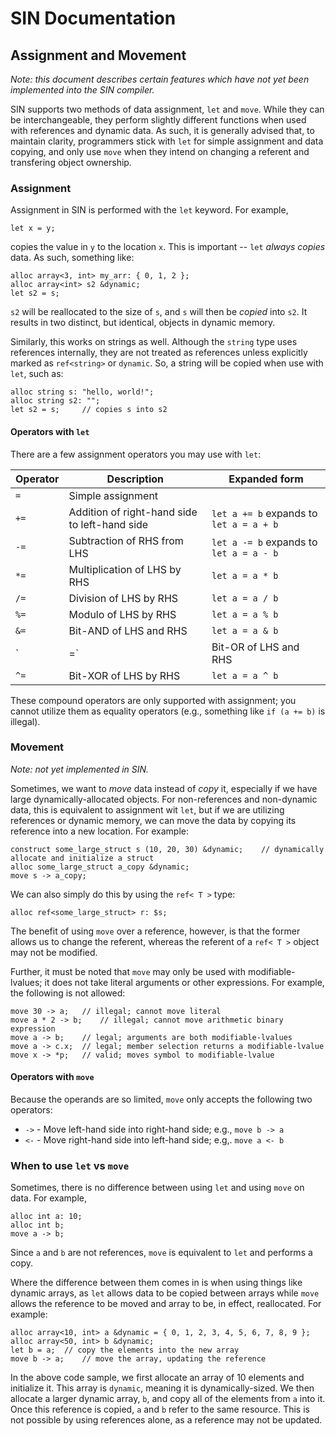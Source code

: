 # SIN Documentation

## Assignment and Movement

_Note: this document describes certain features which have not yet been implemented into the SIN compiler._

SIN supports two methods of data assignment, `let` and `move`. While they can be interchangeable, they perform slightly different functions when used with references and dynamic data. As such, it is generally advised that, to maintain clarity, programmers stick with `let` for simple assignment and data copying, and only use `move` when they intend on changing a referent and transfering object ownership.

### Assignment

Assignment in SIN is performed with the `let` keyword. For example,

    let x = y;

copies the value in `y` to the location `x`. This is important -- `let` *always copies* data. As such, something like:

    alloc array<3, int> my_arr: { 0, 1, 2 };
    alloc array<int> s2 &dynamic;
    let s2 = s;

`s2` will be reallocated to the size of `s`, and `s` will then be *copied* into `s2`. It results in two distinct, but identical, objects in dynamic memory.

Similarly, this works on strings as well. Although the `string` type uses references internally, they are not treated as references unless explicitly marked as `ref<string>` or `dynamic`. So, a string will be copied when use with `let`, such as:

    alloc string s: "hello, world!";
    alloc string s2: "";
    let s2 = s;     // copies s into s2

#### Operators with `let`

There are a few assignment operators you may use with `let`:

| Operator | Description | Expanded form |
| -------- | ----------- | ------------- |
| `=` | Simple assignment | |
| `+=` | Addition of right-hand side to left-hand side | `let a += b` expands to `let a = a + b` |
| `-=` | Subtraction of RHS from LHS | `let a -= b` expands to `let a = a - b` |
| `*=` | Multiplication of LHS by RHS | `let a = a * b` |
| `/=` | Division of LHS by RHS | `let a = a / b` |
| `%=` | Modulo of LHS by RHS | `let a = a % b` |
| `&=` | Bit-AND of LHS and RHS | `let a = a & b` |
| `|=` | Bit-OR of LHS and RHS | `let a = a | b` |
| `^=` | Bit-XOR of LHS by RHS | `let a = a ^ b` |

These compound operators are only supported with assignment; you cannot utilize them as equality operators (e.g., something like `if (a += b)` is illegal).

### Movement

_Note: not yet implemented in SIN._

Sometimes, we want to *move* data instead of *copy* it, especially if we have large dynamically-allocated objects. For non-references and non-dynamic data, this is equivalent to assignment wit `let`, but if we are utilizing references or dynamic memory, we can move the data by copying its reference into a new location. For example:

    construct some_large_struct s (10, 20, 30) &dynamic;    // dynamically allocate and initialize a struct
    alloc some_large_struct a_copy &dynamic;
    move s -> a_copy;

We can also simply do this by using the `ref< T >` type:

    alloc ref<some_large_struct> r: $s;

The benefit of using `move` over a reference, however, is that the former allows us to change the referent, whereas the referent of a `ref< T >` object may not be modified.

Further, it must be noted that `move` may only be used with modifiable-lvalues; it does not take literal arguments or other expressions. For example, the following is not allowed:

    move 30 -> a;   // illegal; cannot move literal
    move a * 2 -> b;    // illegal; cannot move arithmetic binary expression
    move a -> b;    // legal; arguments are both modifiable-lvalues
    move a -> c.x;  // legal; member selection returns a modifiable-lvalue
    move x -> *p;   // valid; moves symbol to modifiable-lvalue

#### Operators with `move`

Because the operands are so limited, `move` only accepts the following two operators:

* `->` - Move left-hand side into right-hand side; e.g., `move b -> a`
* `<-` - Move right-hand side into left-hand side; e.g,. `move a <- b`

### When to use `let` vs `move`

Sometimes, there is no difference between using `let` and using `move` on data. For example,

    alloc int a: 10;
    alloc int b;
    move a -> b;

Since `a` and `b` are not references, `move` is equivalent to `let` and performs a copy.

Where the difference between them comes in is when using things like dynamic arrays, as `let` allows data to be copied between arrays while `move` allows the reference to be moved and array to be, in effect, reallocated. For example:

    alloc array<10, int> a &dynamic = { 0, 1, 2, 3, 4, 5, 6, 7, 8, 9 };
    alloc array<50, int> b &dynamic;
    let b = a;  // copy the elements into the new array
    move b -> a;    // move the array, updating the reference

In the above code sample, we first allocate an array of 10 elements and initialize it. This array is `dynamic`, meaning it is dynamically-sized. We then allocate a larger dynamic array, `b`, and copy all of the elements from `a` into it. Once this reference is copied, `a` and `b` refer to the same resource. This is not possible by using references alone, as a reference may not be updated.
